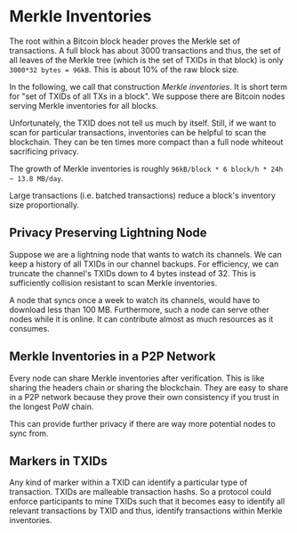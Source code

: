 # Merkle Inventories

The root within a Bitcoin block header proves the Merkle set of transactions. A full block has about 3000 transactions and thus, 
the set of all leaves of the Merkle tree (which is the set of TXIDs in that block) is only `3000*32 bytes = 96kB`. 
This is about 10% of the raw block size. 

In the following, we call that construction *Merkle inventories*. It is short term for "set of TXIDs of all TXs in a block". We suppose there are Bitcoin nodes serving Merkle inventories for all blocks.

Unfortunately, the TXID does not tell us much by itself. Still, if we want to scan for particular transactions, inventories can be helpful to scan the blockchain. 
They can be ten times more compact than a full node whiteout sacrificing privacy.

The growth of Merkle inventories is roughly `96kB/block * 6 block/h * 24h ~ 13.8 MB/day`.

Large transactions (i.e. batched transactions) reduce a block's inventory size proportionally. 

## Privacy Preserving Lightning Node
Suppose we are a lightning node that wants to watch its channels. 
We can keep a history of all TXIDs in our channel backups. For efficiency, we can truncate the channel's TXIDs down to 4 bytes instead of 32. This is sufficiently collision resistant to scan Merkle inventories. 

A node that syncs once a week to watch its channels, would have to download less than 100 MB. 
Furthermore, such a node can serve other nodes while it is online. It can contribute almost as much resources as it consumes.

## Merkle Inventories in a P2P Network
Every node can share Merkle inventories after verification. This is like sharing the headers chain or sharing the blockchain.
They are easy to share in a P2P network because they prove their own consistency if you trust in the longest PoW chain.

This can provide further privacy if there are way more potential nodes to sync from.


## Markers in TXIDs
Any kind of marker within a TXID can identify a particular type of transaction. TXIDs are malleable transaction hashs.
So a protocol could enforce participants to mine TXIDs such that it becomes easy to identify all relevant transactions by TXID and thus, identify transactions within Merkle inventories.

